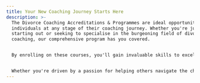 ```yaml
---
title: Your New Coaching Journey Starts Here
description: >-
  The Divorce Coaching Accreditations & Programmes are ideal opportunities for
  individuals at any stage of their coaching journey. Whether you're just
  starting out or seeking to specialise in the burgeoning field of divorce
  coaching, our comprehensive program has you covered.


  By enrolling on these courses, you'll gain invaluable skills to excel as a Breakup and Divorce Coach while also acquiring the know-how to establish and expand a thriving coaching enterprise.


  Whether you're driven by a passion for helping others navigate the challenges of divorce or seeking to capitalise on the growing demand for specialized coaching services, Divorce Coaching Accreditations provides the comprehensive training and support you need to thrive in this rewarding and impactful field.
---
```

